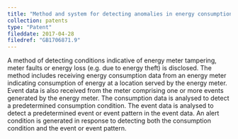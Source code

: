 ```yaml
---
title: "Method and system for detecting anomalies in energy consumption"
collection: patents
type: "Patent"
fileddate: 2017-04-28
filedref: "GB1706871.9"
---
```


A method of detecting conditions indicative of energy meter tampering, meter faults or energy loss (e.g. due to energy theft) is disclosed. The method includes receiving energy consumption data from an energy meter indicating consumption of energy at a location served by the energy meter. Event data is also received from the meter comprising one or more events generated by the energy meter. The consumption data is analysed to detect a predetermined consumption condition. The event data is analysed to detect a predetermined event or event pattern in the event data. An alert condition is generated in response to detecting both the consumption condition and the event or event pattern.